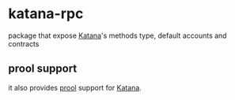 # katana-rpc

package that expose [Katana](https://book.dojoengine.org/toolchain/katana/)'s methods type, default accounts and contracts

## prool support

it also provides [prool](https://github.com/wevm/prool) support for [Katana](https://book.dojoengine.org/toolchain/katana/).
